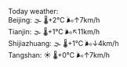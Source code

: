 Today weather:  
Beijing: 🌫  🌡️+2°C 🌬️↑7km/h  
Tianjin: 🌫  🌡️+1°C 🌬️↖11km/h  
Shijiazhuang: 🌫  🌡️+1°C 🌬️↓4km/h  
Tangshan: ☀️   🌡️+0°C 🌬️↑7km/h  
